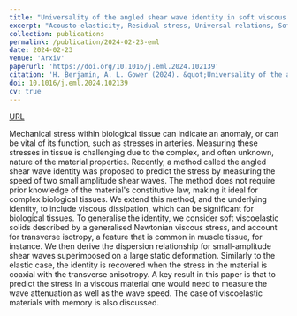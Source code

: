 ```yaml
---
title: "Universality of the angled shear wave identity in soft viscous solids"
excerpt: "Acousto-elasticity, Residual stress, Universal relations, Soft solids, Ultrasonic testing, Nonlinear viscoelasticity"
collection: publications
permalink: /publication/2024-02-23-eml
date: 2024-02-23
venue: 'Arxiv'
paperurl: 'https://doi.org/10.1016/j.eml.2024.102139'
citation: 'H. Berjamin, A. L. Gower (2024). &quot;Universality of the angled shear wave identity in soft viscous solids&quot;, <i>Extreme Mechanics Letters</i> 68, 102139.'
doi: 10.1016/j.eml.2024.102139
cv: true
---
```


[URL](https://www.sciencedirect.com/science/article/pii/S2352431624000191)

Mechanical stress within biological tissue can indicate an anomaly, or can be vital of its function, such as stresses in arteries. Measuring these stresses in tissue is challenging due to the complex, and often unknown, nature of the material properties. Recently, a method called the angled shear wave identity was proposed to predict the stress by measuring the speed of two small amplitude shear waves. The method does not require prior knowledge of the material's constitutive law, making it ideal for complex biological tissues. We extend this method, and the underlying identity, to include viscous dissipation, which can be significant for biological tissues. To generalise the identity, we consider soft viscoelastic solids described by a generalised Newtonian viscous stress, and account for transverse isotropy, a feature that is common in muscle tissue, for instance. We then derive the dispersion relationship for small-amplitude shear waves superimposed on a large static deformation. Similarly to the elastic case, the identity is recovered when the stress in the material is coaxial with the transverse anisotropy. A key result in this paper is that to predict the stress in a viscous material one would need to measure the wave attenuation as well as the wave speed. The case of viscoelastic materials with memory is also discussed.
